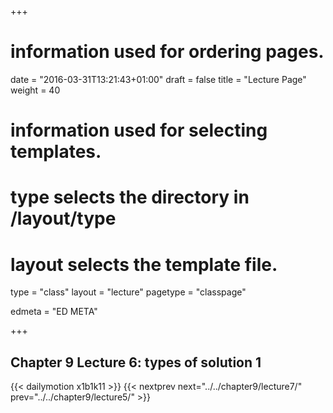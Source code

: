 +++
# information used for ordering pages.
date = "2016-03-31T13:21:43+01:00"
draft = false
title = "Lecture Page"
weight = 40

# information used for selecting templates.
# type selects the directory in /layout/type
# layout selects the template file.

type   = "class"
layout = "lecture"
pagetype = "classpage"





edmeta = "ED META"

+++
## Chapter 9 Lecture 6: types of solution 1
{{< dailymotion x1b1k11 >}}
{{< nextprev next="../../chapter9/lecture7/"     prev="../../chapter9/lecture5/"  >}}

